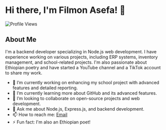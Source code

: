# Hi there, I'm Filmon Asefa! 👋

![Profile Views](https://komarev.com/ghpvc/?filloasefa111=your-github-filloasefa111&color=blueviolet)

## About Me

I'm a backend developer specializing in Node.js web development. I have experience working on various projects, including ERP systems, inventory management, and school-related projects. I'm also passionate about Ethiopian poetry and have started a YouTube channel and a TikTok account to share my work.

- 🔭 I’m currently working on enhancing my school project with advanced features and detailed reporting.
- 🌱 I’m currently learning more about GitHub and its advanced features.
- 👯 I’m looking to collaborate on open-source projects and web development.
- 💬 Ask me about Node.js, Express.js, and backend development.
- 📫 How to reach me: [Email](filloasefa111@gmail.com)
- ⚡ Fun fact: I'm also an Ethiopian poet!
